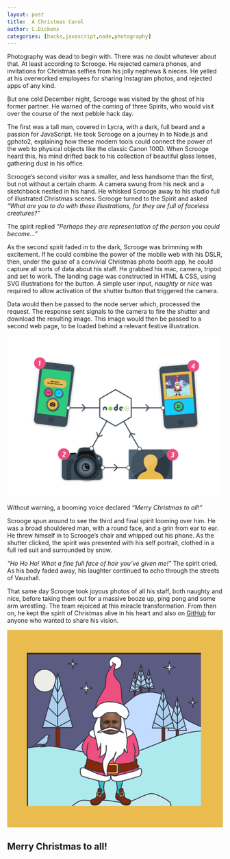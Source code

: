 ```yaml
---
layout: post
title:  A Christmas Carol
author: C.Dickens
categories: [hacks,javascript,node,photography]
---
```

Photography was dead to begin with. There was no doubt whatever about that. At least according to Scrooge. He rejected camera phones, and invitations for Christmas selfies from his jolly nephews & nieces. He yelled at his overworked employees for sharing Instagram photos, and rejected apps of any kind. 

But one cold December night, Scrooge was visited by the ghost of his former partner. He warned of the coming of three Spirits, who would visit over the course of the next pebble hack day.

The first was a tall man, covered in Lycra, with a dark, full beard and a passion for JavaScript. He took Scrooge on a journey in to Node.js and gphoto2, explaining how these modern tools could connect the power of the web to physical objects like the classic Canon 100D. When Scrooge heard this, his mind drifted back to his collection of beautiful glass lenses, gathering dust in his office.

Scrooge’s second visitor was a smaller, and less handsome than the first, but not without a certain charm. A camera swung from his neck and a sketchbook nestled in his hand. He whisked Scrooge away to his studio full of illustrated Christmas scenes. Scrooge turned to the Spirit and asked _“What are you to do with these illustrations, for they are full of faceless creatures?”_

The spirit replied _"Perhaps they are representation of the person you could become..."_

As the second spirit faded in to the dark, Scrooge was brimming with excitement. If he could combine the power of the mobile web with his DSLR, then, under the guise of a convivial Christmas photo booth app, he could capture all sorts of data about his staff. He grabbed his mac, camera, tripod and set to work. The landing page was constructed in HTML & CSS, using SVG illustrations for the button. A simple user input, _naughty_ or _nice_ was required to allow activation of the shutter button that triggered the camera.

Data would then be passed to the node server which, processed the request. The response sent signals to the camera to fire the shutter and download the resulting image. This image would then be passed to a second web page, to be loaded behind a relevant festive illustration.

![Process diagram](/img/blog/xmas-face-diag.png)

Without warning, a booming voice declared _“Merry Christmas to all!”_ 

Scrooge spun around to see the third and final spirit looming over him. He was a broad shouldered man, with a round face, and a grin from ear to ear. He threw himself in to Scrooge’s chair and whipped out his phone. As the shutter clicked, the spirit was presented with his self portrait, clothed in a full red suit and surrounded by snow.

_“Ho Ho Ho! What a fine full face of hair you’ve given me!”_ The spirit cried. As his body faded away, his laughter continued to echo through the streets of Vauxhall.

That same day Scrooge took joyous photos of all his staff, both naughty and nice, before taking them out for a massive booze up, ping pong and some arm wrestling. The team rejoiced at this miracle transformation. From then on, he kept the spirit of Christmas alive in his heart and also on [GitHub](https://github.com/pebblecode/xmas-on-your-face) for anyone who wanted to share his vision.

![Santa Claus](/img/blog/xmas-face-photo.png)

## Merry Christmas to all!

